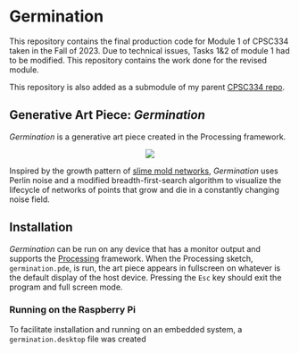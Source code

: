 # Germination
This repository contains the final production code for Module 1 of CPSC334 taken in the Fall of 2023.
Due to technical issues, Tasks 1&2 of module 1 had to be modified. This repository contains the work done for the revised module.

This repository is also added as a submodule of my parent [CPSC334 repo](https://github.com/dsmaugy/cpsc334).

## Generative Art Piece: _Germination_
_Germination_ is a generative art piece created in the Processing framework. 
<p align="center">
    <img src="resources/final_demo_gif.gif">
</p>

Inspired by the growth pattern of [slime mold networks](https://www.wired.com/2010/01/slime-mold-grows-network-just-like-tokyo-rail-system/), _Germination_ uses Perlin noise and a modified breadth-first-search algorithm to visualize the lifecycle of networks of points that grow and die in a constantly changing noise field.

## Installation
_Germination_ can be run on any device that has a monitor output and supports the [Processing](https://processing.org/) framework. When the Processing sketch, `germination.pde`, is run, the art piece appears in fullscreen on whatever is the default display of the host device. Pressing the `Esc` key should exit the program and full screen mode. 

### Running on the Raspberry Pi
To facilitate installation and running on an embedded system, a `germination.desktop` file was created 